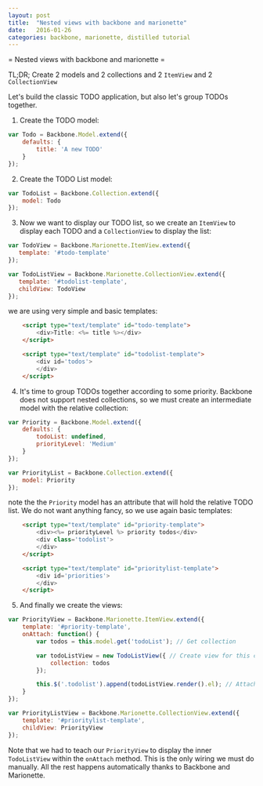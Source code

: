 ```yaml
---
layout: post
title:  "Nested views with backbone and marionette"
date:   2016-01-26
categories: backbone, marionette, distilled tutorial
---
```


= Nested views with backbone and marionette =

TL;DR; Create 2 models and 2 collections and 2 `ItemView` and 2 `CollectionView`

Let's build the classic TODO application, but also let's group TODOs together.

1. Create the TODO model:

```Javascript
var Todo = Backbone.Model.extend({
    defaults: {
        title: 'A new TODO'
    }
});
```

2. Create the TODO List model:

```Javascript
var TodoList = Backbone.Collection.extend({
    model: Todo
});
```

3. Now we want to display our TODO list, so we create an `ItemView` to display each TODO and a `CollectionView`
 to display the list:

 ```Javascript
var TodoView = Backbone.Marionette.ItemView.extend({
    template: '#todo-template'
});

var TodoListView = Backbone.Marionette.CollectionView.extend({
    template: '#todolist-template',
    childView: TodoView
});
```

we are using very simple and basic templates:

```html
    <script type="text/template" id="todo-template">
        <div>Title: <%= title %></div>
    </script>

    <script type="text/template" id="todolist-template">
        <div id='todos'>
        </div>
    </script>
```

4. It's time to group TODOs together according to some priority. Backbone does not support nested collections,
so we must create an intermediate model with the relative collection:

```Javascript
var Priority = Backbone.Model.extend({
    defaults: {
        todoList: undefined,
        priorityLevel: 'Medium'
    }
});

var PriorityList = Backbone.Collection.extend({
    model: Priority
});
```

note the the `Priority` model has an attribute that will hold the relative TODO list.
We do not want anything fancy, so we use again basic templates:

```html
    <script type="text/template" id="priority-template">
        <div><%= priorityLevel %> priority todos</div>
        <div class='todolist'>
        </div>
    </script>

    <script type="text/template" id="prioritylist-template">
        <div id='priorities'>
        </div>
    </script>

```


5. And finally we create the views:

```Javascript
var PriorityView = Backbone.Marionette.ItemView.extend({
    template: '#priority-template',
    onAttach: function() {
        var todos = this.model.get('todoList'); // Get collection

        var todoListView = new TodoListView({ // Create view for this collection
            collection: todos
        });

        this.$('.todolist').append(todoListView.render().el); // Attach view to the DOM
    }
});

var PriorityListView = Backbone.Marionette.CollectionView.extend({
    template: '#prioritylist-template',
    childView: PriorityView
});
```

Note that we had to teach our `PriorityView` to display the inner `TodoListView` within the `onAttach` method.
 This is the only wiring we must do manually. All the rest happens automatically thanks to Backbone and Marionette.
